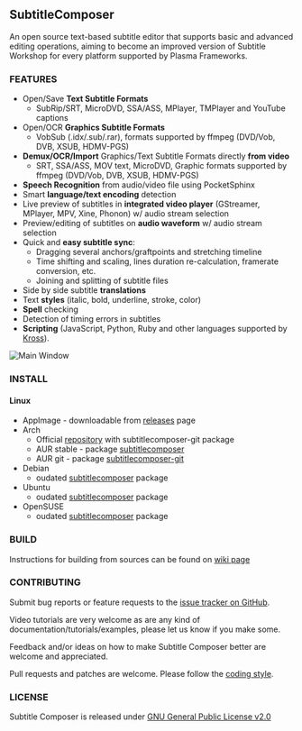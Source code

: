 ## SubtitleComposer ##

An open source text-based subtitle editor that supports basic and advanced editing operations, aiming to become an improved version of Subtitle Workshop for every platform supported by Plasma Frameworks.

### FEATURES
  - Open/Save **Text Subtitle Formats**
    - SubRip/SRT, MicroDVD, SSA/ASS, MPlayer, TMPlayer and YouTube captions
  - Open/OCR **Graphics Subtitle Formats**
    - VobSub (.idx/.sub/.rar), formats supported by ffmpeg (DVD/Vob, DVB, XSUB, HDMV-PGS)
  - **Demux/OCR/Import** Graphics/Text Subtitle Formats directly **from video**
    - SRT, SSA/ASS, MOV text, MicroDVD, Graphic formats supported by ffmpeg (DVD/Vob, DVB, XSUB, HDMV-PGS)
  - **Speech Recognition** from audio/video file using PocketSphinx
  - Smart **language/text encoding** detection
  - Live preview of subtitles in **integrated video player** (GStreamer, MPlayer, MPV, Xine, Phonon) w/ audio stream selection
  - Preview/editing of subtitles on **audio waveform** w/ audio stream selection
  - Quick and **easy subtitle sync**:
    - Dragging several anchors/graftpoints and stretching timeline
    - Time shifting and scaling, lines duration re-calculation, framerate conversion, etc.
    - Joining and splitting of subtitle files
  - Side by side subtitle **translations**
  - Text **styles** (italic, bold, underline, stroke, color)
  - **Spell** checking
  - Detection of timing errors in subtitles
  - **Scripting** (JavaScript, Python, Ruby and other languages supported by [Kross](http://techbase.kde.org/Development/Tutorials/Kross-Tutorial)).

![Main Window](https://raw.githubusercontent.com/maxrd2/subtitlecomposer/gh-pages/screenshots/screen-main.png)

### INSTALL
#### Linux
  - AppImage - downloadable from [releases](https://github.com/maxrd2/subtitlecomposer/releases) page
  - Arch
    - Official [repository](https://wiki.archlinux.org/index.php/unofficial_user_repositories#subtitlecomposer) with subtitlecomposer-git package
    - AUR stable - package [subtitlecomposer](https://aur.archlinux.org/packages/subtitlecomposer)
    - AUR git - package [subtitlecomposer-git](https://aur.archlinux.org/packages/subtitlecomposer-git)
  - Debian
    - oudated [subtitlecomposer](https://packages.debian.org/subtitlecomposer) package
  - Ubuntu
    - oudated [subtitlecomposer](https://packages.ubuntu.com/subtitlecomposer) package
  - OpenSUSE
    - oudated [subtitlecomposer](https://software.opensuse.org/package/subtitlecomposer) package

### BUILD
Instructions for building from sources can be found on [wiki page](https://github.com/maxrd2/subtitlecomposer/wiki/Building-from-sources)

### CONTRIBUTING
Submit bug reports or feature requests to the [issue tracker on GitHub][bugs].

Video tutorials are very welcome as are any kind of documentation/tutorials/examples, please let us know if you make some.

Feedback and/or ideas on how to make Subtitle Composer better are welcome and appreciated.

Pull requests and patches are welcome. Please follow the [coding style](README.CodingStyle.md).

### LICENSE

Subtitle Composer is released under [GNU General Public License v2.0](LICENSE)


[bugs]: https://github.com/maxrd2/subtitlecomposer/issues "Issue Tracker"
[milestones]: https://github.com/maxrd2/subtitlecomposer/milestones "Milestones"
[coding style]: https://github.com/maxrd2/subtitlecomposer/blob/master/README.CodingStyle.md "Coding Style"
[authors]: https://github.com/maxrd2/subtitlecomposer/blob/master/AUTHORS "Authors / Contributors"
